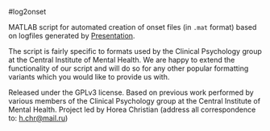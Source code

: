 #log2onset

MATLAB script for automated creation of onset files (in ```.mat``` format) based on logfiles generated by [Presentation](http://en.wikipedia.org/wiki/Presentation_(software)).

The script is fairly specific to formats used by the Clinical Psychology group at the Central Institute of Mental Health.
We are happy to extend the functionality of our script and will do so for any other popular formatting variants which you would like to provide us with.

Released under the GPLv3 license.
Based on previous work performed by various members of the Clinical Psychology group at the Central Institute of Mental Health.
Project led by Horea Christian (address all correspondence to: h.chr@mail.ru)
